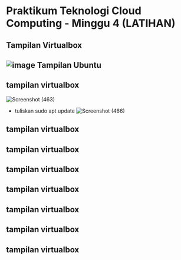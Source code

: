 # Praktikum Teknologi Cloud Computing - Minggu 4 (LATIHAN)

**Tampilan Virtualbox**
---

![image](https://user-images.githubusercontent.com/79730184/231610170-fefeb0a8-e920-4af1-a8e3-8cf3b68a6353.png)
**Tampilan Ubuntu**
---
**tampilan virtualbox**
---
![Screenshot (463)](https://user-images.githubusercontent.com/79730184/231626231-b75a2793-af5f-42eb-836c-88c8731915a6.png)
- tuliskan sudo apt update
![Screenshot (466)](https://user-images.githubusercontent.com/79730184/231626458-7258108f-371d-4860-8a38-69dacae52c6f.png)


**tampilan virtualbox**
---
**tampilan virtualbox**
---
**tampilan virtualbox**
---
**tampilan virtualbox**
---
**tampilan virtualbox**
---
**tampilan virtualbox**
---
**tampilan virtualbox**
---
